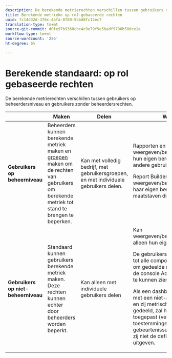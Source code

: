 ```yaml
---
description: De berekende metrierechten verschillen tussen gebruikers op beheerdersniveau en gebruikers zonder beheerdersrechten.
title: Berekende metrieke op rol-gebaseerde rechten
uuid: 7c14d32d-370c-4afa-8f80-5bbd8fc12ec7
translation-type: tm+mt
source-git-commit: d0fe97b9368cbc4c9e79f9e56adf9786b58dce1a
workflow-type: tm+mt
source-wordcount: '256'
ht-degree: 6%

---
```



# Berekende standaard: op rol gebaseerde rechten

De berekende metrierechten verschillen tussen gebruikers op beheerdersniveau en gebruikers zonder beheerdersrechten.

<table id="table_13F72FD90C964B86BD4B51E6F51ED292"> 
 <thead> 
  <tr> 
   <th colname="col1" class="entry"> </th> 
   <th colname="col02" class="entry"> Maken </th> 
   <th colname="col2" class="entry"> Delen </th> 
   <th colname="col3" class="entry"> Weergeven/beheren </th> 
   <th colname="col4" class="entry"> Goedkeuren </th> 
   <th colname="col5" class="entry"> Toepassen </th> 
  </tr> 
 </thead>
 <tbody> 
  <tr> 
   <td colname="col1"> <b>Gebruikers op beheerniveau</b> </td> 
   <td colname="col02"> Beheerders kunnen berekende metriek maken en <a href="https://docs.adobe.com/content/help/nl-NL/analytics/admin/user-product-management/user-groups/groups.html"  > groepen </a> maken om de rechten van gebruikers om berekende metriek tot stand te brengen te beperken. </td> 
   <td colname="col2"> Kan met volledig bedrijf, met gebruikersgroepen, en met individuele gebruikers delen. </td> 
   <td colname="col3"> <span class="keyword"> Rapporten en analyses</span>: Kan weergeven/bewerken/verwijderen/enzovoort. hun eigen berekende cijfers en die van andere gebruikers. <p> <span class="keyword"> Report Builder  </span>: Kan weergeven/bewerken/verwijderen/enzovoort. haar eigen berekende maatstaven en de maatstaven die ermee worden gedeeld. </p> </td> 
   <td colname="col4"> Kan berekende metriek goedkeuren als canonicaal. </td> 
   <td colname="col5"> Kan berekende waarden toepassen in de hele organisatie. </td> 
  </tr> 
  <tr> 
   <td colname="col1"> <b>Gebruikers op niet-beheerniveau</b> </td> 
   <td colname="col02"> Standaard kunnen gebruikers berekende metriek maken. Deze rechten kunnen echter door beheerders worden beperkt. </td> 
   <td colname="col2"> Kan alleen met individuele gebruikers delen </td> 
   <td colname="col3"> Kan weergeven/bewerken/verwijderen/enzovoort. alleen hun eigen berekende maatstaven. <p>De gebruikers niet-admin moeten toegang tot alle componentengebeurtenissen hebben om gedeelde metriek (de toestemmingen in de console Admin worden nog afgedwongen) te kunnen zien. </p> <p>Als een dashboard of een gepland rapport met een niet-admin gebruiker wordt gedeeld en zij metrisch niet hebben die met hen wordt gedeeld, zal het rapport met metrisch lopen toegepast (veronderstellend zij toestemmingen hebben om de gebeurtenissen te bekijken). Nochtans, zullen zij niet de definitie kunnen zien of metrisch uitgeven. </p> </td> 
   <td colname="col4"> alleen goedgekeurde berekende metriek kunnen gebruiken; kan niet markeren als goedgekeurd. </td> 
   <td colname="col5"> Kan hun eigen berekende metriek en segmenten toepassen die met hen zijn gedeeld. </td> 
  </tr> 
 </tbody> 
</table>

